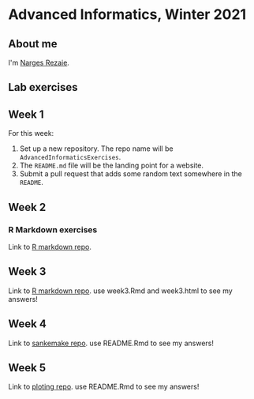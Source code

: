 # Advanced Informatics, Winter 2021

## About me

I'm [Narges Rezaie](https://hpc.oit.uci.edu/~nargesr/).

## Lab exercises

## Week 1

For this week:

1. Set up a new repository.
   The repo name will be `AdvancedInformaticsExercises`.
2. The `README.md` file will be the landing point for a website.
3. Submit a pull request that adds some random text somewhere in the `README`.

## Week 2

### R Markdown exercises
Link to [R markdown repo](https://github.com/nargesr/AdvancedInformaticsExercises_Rmarkdown).


## Week 3

Link to [R markdown repo](https://github.com/nargesr/AdvancedInformaticsExercises_Rmarkdown). use week3.Rmd and week3.html to see my answers!

## Week 4

Link to [sankemake repo](https://github.com/nargesr/AdvancedInformaticsExercises_snakemake/tree/main). use README.Rmd to see my answers!

## Week 5

Link to [ploting repo](https://github.com/nargesr/AdvancedInformaticsExercises_week5). use README.Rmd to see my answers!
